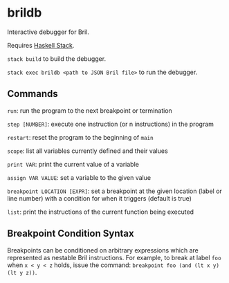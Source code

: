 # brildb

Interactive debugger for Bril.

Requires [Haskell Stack][stack].

`stack build` to build the debugger.

`stack exec brildb <path to JSON Bril file>` to run the debugger.

## Commands

`run`: run the program to the next breakpoint or termination

`step [NUMBER]`: execute one instruction (or n instructions) in the program

`restart`: reset the program to the beginning of `main`

`scope`: list all variables currently defined and their values

`print VAR`: print the current value of a variable

`assign VAR VALUE`: set a variable to the given value

`breakpoint LOCATION [EXPR]`: set a breakpoint at the given location (label or line number) with a condition for when it triggers (default is true)

`list`: print the instructions of the current function being executed

## Breakpoint Condition Syntax

Breakpoints can be conditioned on arbitrary expressions which are represented as nestable Bril instructions. For example, to break at label `foo` when `x < y < z` holds, issue the command: `breakpoint foo (and (lt x y) (lt y z))`.


[stack]: https://docs.haskellstack.org/en/stable/install_and_upgrade/
